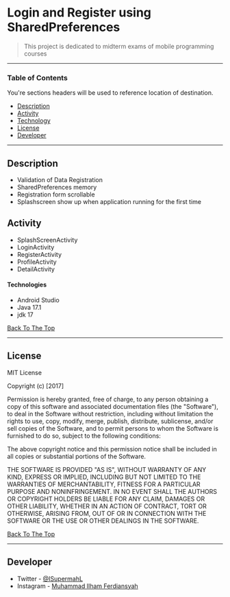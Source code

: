 # Login and Register using SharedPreferences

> This project is dedicated to midterm exams of mobile programming courses

---

### Table of Contents

You're sections headers will be used to reference location of destination.

- [Description](#description)
- [Activity](#activity)
- [Technology](#technology)
- [License](#license)
- [Developer](#developer)

---

## Description

- Validation of Data Registration
- SharedPreferences memory
- Registration form scrollable
- Splashscreen show up when application running for the first time

## Activity

- SplashScreenActivity
- LoginActivity
- RegisterActivity
- ProfileActivity
- DetailActivity

#### Technologies

- Android Studio
- Java 17.1
- jdk 17

[Back To The Top](#login-register-using-sharedpreferences)

---

## License

MIT License

Copyright (c) [2017]

Permission is hereby granted, free of charge, to any person obtaining a copy
of this software and associated documentation files (the "Software"), to deal
in the Software without restriction, including without limitation the rights
to use, copy, modify, merge, publish, distribute, sublicense, and/or sell
copies of the Software, and to permit persons to whom the Software is
furnished to do so, subject to the following conditions:

The above copyright notice and this permission notice shall be included in all
copies or substantial portions of the Software.

THE SOFTWARE IS PROVIDED "AS IS", WITHOUT WARRANTY OF ANY KIND, EXPRESS OR
IMPLIED, INCLUDING BUT NOT LIMITED TO THE WARRANTIES OF MERCHANTABILITY,
FITNESS FOR A PARTICULAR PURPOSE AND NONINFRINGEMENT. IN NO EVENT SHALL THE
AUTHORS OR COPYRIGHT HOLDERS BE LIABLE FOR ANY CLAIM, DAMAGES OR OTHER
LIABILITY, WHETHER IN AN ACTION OF CONTRACT, TORT OR OTHERWISE, ARISING FROM,
OUT OF OR IN CONNECTION WITH THE SOFTWARE OR THE USE OR OTHER DEALINGS IN THE
SOFTWARE.

[Back To The Top](#login-register-using-sharedpreferences)

---

## Developer

- Twitter - [@ISupermahL](https://twitter.com/ISupermahl)
- Instagram - [Muhammad Ilham Ferdiansyah](https://www.instagram.com/hmfrdnsyh_/)
